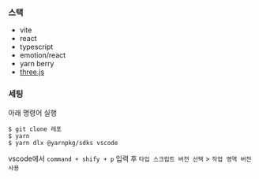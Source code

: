 ### 스택

- vite
- react
- typescript
- emotion/react
- yarn berry
- [three.js](https://github.com/pmndrs/react-three-fiber)

### 세팅

아래 명령어 실행

```
$ git clone 레포
$ yarn
$ yarn dlx @yarnpkg/sdks vscode
```

vscode에서 `command + shify + p` 입력 후 `타입 스크립트 버전 선택` > `작업 영역 버전 사용`
